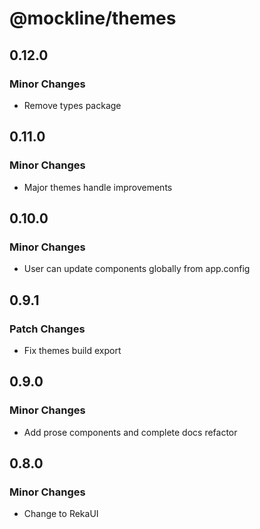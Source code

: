 # @mockline/themes

## 0.12.0

### Minor Changes

- Remove types package

## 0.11.0

### Minor Changes

- Major themes handle improvements

## 0.10.0

### Minor Changes

- User can update components globally from app.config

## 0.9.1

### Patch Changes

- Fix themes build export

## 0.9.0

### Minor Changes

- Add prose components and complete docs refactor

## 0.8.0

### Minor Changes

- Change to RekaUI
